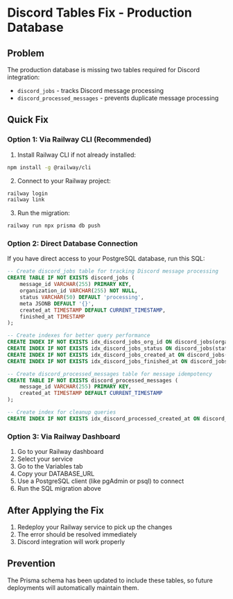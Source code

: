 # Discord Tables Fix - Production Database

## Problem
The production database is missing two tables required for Discord integration:
- `discord_jobs` - tracks Discord message processing
- `discord_processed_messages` - prevents duplicate message processing

## Quick Fix

### Option 1: Via Railway CLI (Recommended)

1. Install Railway CLI if not already installed:
```bash
npm install -g @railway/cli
```

2. Connect to your Railway project:
```bash
railway login
railway link
```

3. Run the migration:
```bash
railway run npx prisma db push
```

### Option 2: Direct Database Connection

If you have direct access to your PostgreSQL database, run this SQL:

```sql
-- Create discord_jobs table for tracking Discord message processing
CREATE TABLE IF NOT EXISTS discord_jobs (
    message_id VARCHAR(255) PRIMARY KEY,
    organization_id VARCHAR(255) NOT NULL,
    status VARCHAR(50) DEFAULT 'processing',
    meta JSONB DEFAULT '{}',
    created_at TIMESTAMP DEFAULT CURRENT_TIMESTAMP,
    finished_at TIMESTAMP
);

-- Create indexes for better query performance
CREATE INDEX IF NOT EXISTS idx_discord_jobs_org_id ON discord_jobs(organization_id);
CREATE INDEX IF NOT EXISTS idx_discord_jobs_status ON discord_jobs(status);
CREATE INDEX IF NOT EXISTS idx_discord_jobs_created_at ON discord_jobs(created_at);
CREATE INDEX IF NOT EXISTS idx_discord_jobs_finished_at ON discord_jobs(finished_at);

-- Create discord_processed_messages table for message idempotency
CREATE TABLE IF NOT EXISTS discord_processed_messages (
    message_id VARCHAR(255) PRIMARY KEY,
    created_at TIMESTAMP DEFAULT CURRENT_TIMESTAMP
);

-- Create index for cleanup queries
CREATE INDEX IF NOT EXISTS idx_discord_processed_created_at ON discord_processed_messages(created_at);
```

### Option 3: Via Railway Dashboard

1. Go to your Railway dashboard
2. Select your service
3. Go to the Variables tab
4. Copy your DATABASE_URL
5. Use a PostgreSQL client (like pgAdmin or psql) to connect
6. Run the SQL migration above

## After Applying the Fix

1. Redeploy your Railway service to pick up the changes
2. The error should be resolved immediately
3. Discord integration will work properly

## Prevention

The Prisma schema has been updated to include these tables, so future deployments will automatically maintain them.
